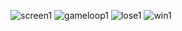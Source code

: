 ![screen1](https://github.com/LeitAtar/Assembly-DOS-SimonGame/assets/121393718/49991269-e3b4-47ae-be95-1bd1bb07e62f)
![gameloop1](https://github.com/LeitAtar/Assembly-DOS-SimonGame/assets/121393718/9be2c186-05f3-4d8e-b45b-38d08960ca9a)
![lose1](https://github.com/LeitAtar/Assembly-DOS-SimonGame/assets/121393718/e08f4cd2-e615-44ad-a9d2-bb8f5328f1a7)
![win1](https://github.com/LeitAtar/Assembly-DOS-SimonGame/assets/121393718/cff30742-1980-4b9a-822a-f33dfdf8a411)
